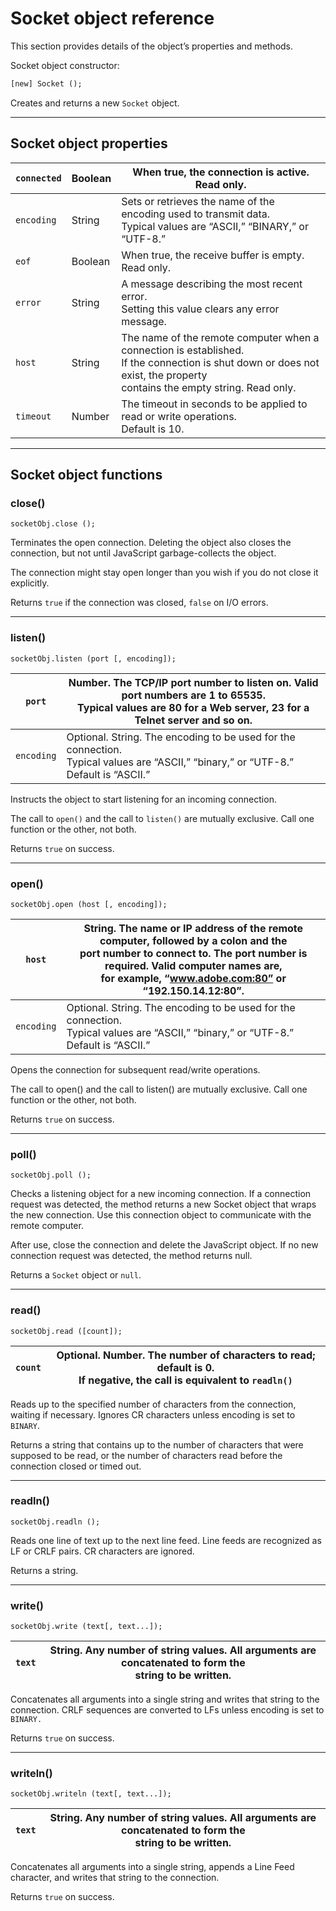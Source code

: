 # Socket object reference

This section provides details of the object’s properties and methods.

Socket object constructor:

```default
[new] Socket ();
```

Creates and returns a new `Socket` object.

---

## Socket object properties

| `connected`   | Boolean   | When true, the connection is active. Read only.                                                                                                                                |
|---------------|-----------|--------------------------------------------------------------------------------------------------------------------------------------------------------------------------------|
| `encoding`    | String    | Sets or retrieves the name of the encoding used to transmit data.<br/>Typical values are “ASCII,” “BINARY,” or “UTF-8.”                                                        |
| `eof`         | Boolean   | When true, the receive buffer is empty. Read only.                                                                                                                             |
| `error`       | String    | A message describing the most recent error.<br/>Setting this value clears any error message.                                                                                   |
| `host`        | String    | The name of the remote computer when a connection is established.<br/>If the connection is shut down or does not exist, the property<br/>contains the empty string. Read only. |
| `timeout`     | Number    | The timeout in seconds to be applied to read or write operations.<br/>Default is 10.                                                                                           |

---

## Socket object functions

### close()

`socketObj.close ();`

Terminates the open connection. Deleting the object also closes the connection, but not until
JavaScript garbage-collects the object.

The connection might stay open longer than you wish if you do not close it explicitly.

Returns `true` if the connection was closed, `false` on I/O errors.

---

### listen()

`socketObj.listen (port [, encoding]);`

| `port`     | Number. The TCP/IP port number to listen on. Valid port numbers are 1 to 65535.<br/>Typical values are 80 for a Web server, 23 for a Telnet server and so on.   |
|------------|-----------------------------------------------------------------------------------------------------------------------------------------------------------------|
| `encoding` | Optional. String. The encoding to be used for the connection.<br/>Typical values are “ASCII,” “binary,” or “UTF-8.” Default is “ASCII.”                         |

Instructs the object to start listening for an incoming connection.

The call to `open()` and the call to `listen()` are mutually exclusive.
Call one function or the other, not both.

Returns `true` on success.

---

### open()

`socketObj.open (host [, encoding]);`

| `host`     | String. The name or IP address of the remote computer, followed by a colon and the<br/>port number to connect to. The port number is required. Valid computer names are,<br/>for example, “www.adobe.com:80” or “192.150.14.12:80”.   |
|------------|---------------------------------------------------------------------------------------------------------------------------------------------------------------------------------------------------------------------------------------|
| `encoding` | Optional. String. The encoding to be used for the connection.<br/>Typical values are “ASCII,” “binary,” or “UTF-8.” Default is “ASCII.”                                                                                               |

Opens the connection for subsequent read/write operations.

The call to open() and the call to listen() are mutually exclusive.
Call one function or the other, not both.

Returns `true` on success.

---

### poll()

`socketObj.poll ();`

Checks a listening object for a new incoming connection. If a connection request was detected, the
method returns a new Socket object that wraps the new connection. Use this connection object to
communicate with the remote computer.

After use, close the connection and delete the JavaScript object.
If no new connection request was detected, the method returns null.

Returns a `Socket` object or `null`.

---

### read()

`socketObj.read ([count]);`

| `count`   | Optional. Number. The number of characters to read; default is 0.<br/>If negative, the call is equivalent to `readln()`   |
|-----------|---------------------------------------------------------------------------------------------------------------------------|

Reads up to the specified number of characters from the connection, waiting if necessary.
Ignores CR characters unless encoding is set to `BINARY`.

Returns a string that contains up to the number of characters that were supposed to be read, or the
number of characters read before the connection closed or timed out.

---

### readln()

`socketObj.readln ();`

Reads one line of text up to the next line feed. Line feeds are recognized as LF or CRLF pairs.
CR characters are ignored.

Returns a string.

---

### write()

`socketObj.write (text[, text...]);`

| `text`   | String. Any number of string values. All arguments are concatenated to form the<br/>string to be written.   |
|----------|-------------------------------------------------------------------------------------------------------------|

Concatenates all arguments into a single string and writes that string to the connection.
CRLF sequences are converted to LFs unless encoding is set to `BINARY.`

Returns `true` on success.

---

### writeln()

`socketObj.writeln (text[, text...]);`

| `text`   | String. Any number of string values. All arguments are concatenated to form the<br/>string to be written.   |
|----------|-------------------------------------------------------------------------------------------------------------|

Concatenates all arguments into a single string, appends a Line Feed character,
and writes that string to the connection.

Returns `true` on success.
